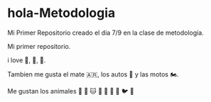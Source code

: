 # hola-Metodologia
Mi Primer Repositorio creado el dia 7/9 en la clase de metodología.

Mi primer repositorio.

i love 🍕, 🍦, 🐶.

Tambien me gusta el mate 🇦🇷, los autos 🚗 y las motos 🏍️.

Me gustan los animales 🐶 🐼 🐱 🐍 🐸 🐳 🐐 🐦 🦈
